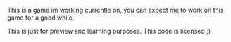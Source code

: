 This is a game im working currentle on, you can expect me to work on this game for a good while. 

This is just for preview and learning purposes. This code is licensed ;)
